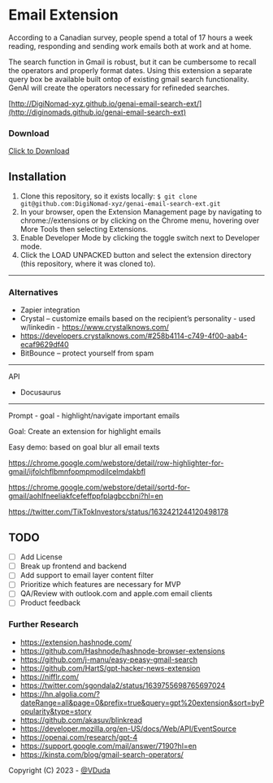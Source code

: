 # Email Extension

According to a Canadian survey, people spend a total of 17 hours a week reading, responding and sending work emails both at work and at home. 

The search function in Gmail is robust, but it can be cumbersome to recall the operators and properly format dates. Using this extension a separate query box be available built ontop of existing gmail search functionality. GenAI will create the operators necessary for refineded searches. 

[http://DigiNomad-xyz.github.io/genai-email-search-ext/](http://diginomads.github.io/genai-email-search-ext)

### Download

[Click to Download](https://github.com/diginomads/genai-email-search-ext/archive/refs/heads/main.zip)

## Installation

1. Clone this repository, so it exists locally: `$ git clone git@github.com:DigiNomad-xyz/genai-email-search-ext.git`
2. In your browser, open the Extension Management page by navigating to chrome://extensions or by clicking on the Chrome menu, hovering over More Tools then selecting Extensions.
3. Enable Developer Mode by clicking the toggle switch next to Developer mode.
4. Click the LOAD UNPACKED button and select the extension directory (this repository, where it was cloned to).

---
### Alternatives

- Zapier integration 
- Crystal – customize emails based on the recipient’s personality - used w/linkedin - https://www.crystalknows.com/ 
-  https://developers.crystalknows.com/#258b4114-c749-4f00-aab4-ecaf9629df40 
- BitBounce – protect yourself from spam


---

API 
* Docusaurus 

---

Prompt - goal - highlight/navigate important emails

Goal: Create an extension for highlight emails 

Easy demo: based on goal blur all email texts 

https://chrome.google.com/webstore/detail/row-highlighter-for-gmail/ijfolchflbmnfopmpmodilcelmdakbfl 

https://chrome.google.com/webstore/detail/sortd-for-gmail/aohlfneeliakfcefeffppfplagbccbni?hl=en 


https://twitter.com/TikTokInvestors/status/1632421244120498178 

## TODO
- [ ] Add License 
- [ ] Break up frontend and backend
- [ ] Add support to email layer content filter
- [ ] Prioritize which features are necessary for MVP
- [ ] QA/Review with outlook.com and apple.com email clients
- [ ] Product feedback

### Further Research 

- https://extension.hashnode.com/
- https://github.com/Hashnode/hashnode-browser-extensions 
- https://github.com/j-manu/easy-peasy-gmail-search 
- https://github.com/HartS/gpt-hacker-news-extension 
- https://nifflr.com/ 
- https://twitter.com/sgondala2/status/1639755698765697024
- https://hn.algolia.com/?dateRange=all&page=0&prefix=true&query=gpt%20extension&sort=byPopularity&type=story
- https://github.com/akasuv/blinkread
- https://developer.mozilla.org/en-US/docs/Web/API/EventSource
- https://openai.com/research/gpt-4 
- https://support.google.com/mail/answer/7190?hl=en
- https://kinsta.com/blog/gmail-search-operators/ 




Copyright (C) 2023 - [@VDuda](http://duda.wtf/legal)
